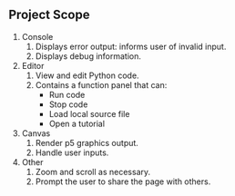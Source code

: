 ## Project Scope

1. Console
   1. Displays error output: informs user of invalid input.
   2. Displays debug information.
2. Editor
   1. View and edit Python code.
   2. Contains a function panel that can:
      - Run code
      - Stop code
      - Load local source file
      - Open a tutorial
3. Canvas
   1. Render p5 graphics output.
   2. Handle user inputs.
4. Other
   1. Zoom and scroll as necessary.
   2. Prompt the user to share the page with others.
